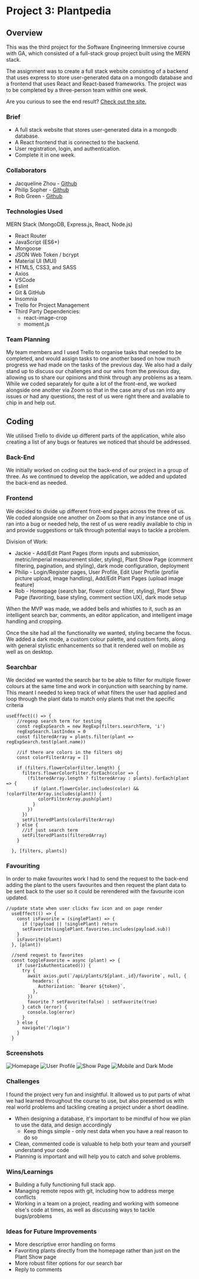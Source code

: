 # Project 3: Plantpedia

## Overview
This was the third project for the Software Engineering Immersive course with GA, which consisted of a full-stack group project built using the MERN stack.

The assignment was to create a full stack website consisting of a backend that uses express to store user-generated data on a mongodb database and a frontend that uses React and React-based frameworks. The project was to be completed by a three-person team within one week.

Are you curious to see the end result? [Check out the site.](https://plant-pedia.herokuapp.com/) 

### Brief
* A full stack website that stores user-generated data in a mongodb database.
* A React frontend that is connected to the backend.
* User registration, login, and authentication.
* Complete it in one week.


### Collaborators
* Jacqueline Zhou - [Github](https://github.com/jacqizee/)
* Philip Sopher - [Github](https://github.com/psopher/)
* Rob Green - [Github](https://github.com/greezyBob/)


### Technologies Used
 MERN Stack (MongoDB, Express.js, React, Node.js)
* React Router
* JavaScript (ES6+)
* Mongoose
* JSON Web Token / bcrypt
* Material UI (MUI)
* HTML5, CSS3, and SASS
* Axios
* VSCode
* Eslint
* Git & GitHub
* Insomnia
* Trello for Project Management
* Third Party Dependencies:
  - react-image-crop
  - moment.js

### Team Planning
My team members and I used Trello to organise tasks that needed to be completed, and would assign tasks to one another based on how much progress we had made on the tasks of the previous day. We also had a daily stand up to discuss our challenges and our wins from the previous day, allowing us to share our opinions and think through any problems as a team. While we coded separately for quite a lot of the front-end, we worked alongside one another via Zoom so that in the case any of us ran into any issues or had any questions, the rest of us were right there and available to chip in and help out.

## Coding
We utilised Trello to divide up different parts of the application, while also creating a list of any bugs or features we noticed that should be addressed.

### Back-End
We initially worked on coding out the back-end of our project in a group of three. As we continued to develop the application, we added and updated the back-end as needed.


### Frontend
We decided to divide up different front-end pages across the three of us. We coded alongside one another on Zoom so that in any instance one of us ran into a bug or needed help, the rest of us were readily available to chip in and provide suggestions or talk through potential ways to tackle a problem.

Division of Work:
* Jackie - Add/Edit Plant Pages (form inputs and submission, metric/imperial measurement slider, styling), Plant Show Page (comment filtering, pagination, and styling), dark mode configuration, deployment
* Philip - Login/Register pages, User Profile, Edit User Profile (profile picture upload, image handling), Add/Edit Plant Pages (upload image feature)
* Rob - Homepage (search bar, flower colour filter, styling), Plant Show Page (favoriting, base styling, comment section UX), dark mode setup


When the MVP was made, we added bells and whistles to it, such as an intelligent search bar, comments, an editor application, and intelligent image handling and cropping.

Once the site had all the functionality we wanted, styling became the focus. We added a dark mode, a custom colour palette, and custom fonts, along with general stylistic enhancements so that it rendered well on mobile as well as on desktop.


### Searchbar
We decided we wanted the search bar to be able to filter for multiple flower colours at the same time and work in conjunction with searching by name. This meant I needed to keep track of what filters the user had applied and loop through the plant data to match only plants that met the specific criteria
```
useEffect(() => {
    //regexp search term for testing
    const regExpSearch = new RegExp(filters.searchTerm, 'i')
    regExpSearch.lastIndex = 0
    const filteredArray = plants.filter(plant => regExpSearch.test(plant.name))

    //if there are colors in the filters obj
    const colorFilterArray = []

    if (filters.flowerColorFilter.length) {
      filters.flowerColorFilter.forEach(color => {
        (filteredArray.length ? filteredArray : plants).forEach(plant => {
          if (plant.flowerColor.includes(color) && !colorFilterArray.includes(plant)) {
            colorFilterArray.push(plant)
          }
        })
      })
      setFilteredPlants(colorFilterArray)
    } else {
      //if just search term
      setFilteredPlants(filteredArray)
    }

  }, [filters, plants])
```
### Favouriting
In order to make favourites work I had to send the request to the back-end adding the plant to the users favourites and then request the plant data to be sent back to the user so it could be rerendered with the favourite icon updated.
```
//update state when user clicks fav icon and on page render
  useEffect(() => {
    const isFavorite = (singlePlant) => {
      if (!payload || !singlePlant) return
      setFavorite(singlePlant.favorites.includes(payload.sub))
    }
    isFavorite(plant)
  }, [plant])

  //send request to favorites
  const toggleFavorite = async (plant) => {
    if (userIsAuthenticated()) {
      try {
        await axios.put(`/api/plants/${plant._id}/favorite`, null, {
          headers: {
            Authorization: `Bearer ${token}`,
          },
        })
        favorite ? setFavorite(false) : setFavorite(true)
      } catch (error) {
        console.log(error)
      }
    } else {
      navigate('/login')
    }
  }
```

### Screenshots
![Homepage](/client/src/images/home-screen.png)
![User Profile](/client/src/images/user-profile.png)
![Show Page](/client/src/images/show-page.png)
![Mobile and Dark Mode](/client/src/images/mobile-dark.png)


### Challenges
I found the project very fun and insightful. It allowed us to put parts of what we had learned throughout the course to use, but also presented us with real world problems and tackling creating a project under a short deadline.
* When designing a database, it's important to be mindful of how we plan to use the data, and design accordingly
  * Keep things simple - only nest data when you have a real reason to do so 
* Clean, commented code is valuable to help both your team and yourself understand your code
* Planning is important and will help you to catch and solve problems.


### Wins/Learnings
* Building a fully functioning full stack app.
* Managing remote repos with git, including how to address merge conflicts
* Working in a team on a project, reading and working with someone else's code at times, as well as discussing ways to tackle bugs/problems


### Ideas for Future Improvements
* More descriptive error handling on forms
* Favoriting plants directly from the homepage rather than just on the Plant Show page
* More robust filter options for our search bar
* Reply to comments
